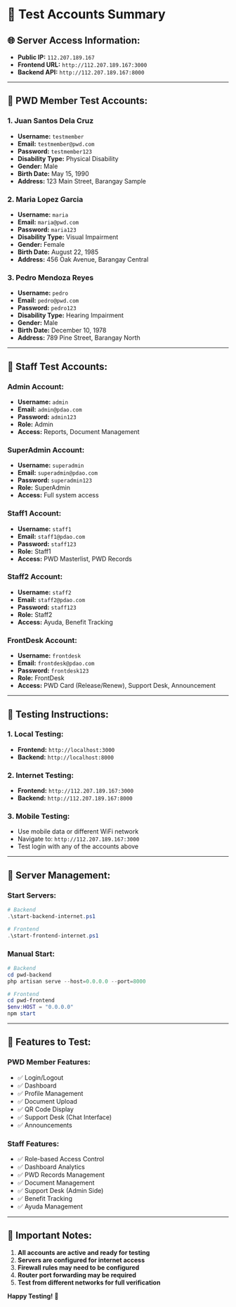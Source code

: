 # 🧪 **Test Accounts Summary**

## 🌐 **Server Access Information:**
- **Public IP:** `112.207.189.167`
- **Frontend URL:** `http://112.207.189.167:3000`
- **Backend API:** `http://112.207.189.167:8000`

---

## 👥 **PWD Member Test Accounts:**

### **1. Juan Santos Dela Cruz**
- **Username:** `testmember`
- **Email:** `testmember@pwd.com`
- **Password:** `testmember123`
- **Disability Type:** Physical Disability
- **Gender:** Male
- **Birth Date:** May 15, 1990
- **Address:** 123 Main Street, Barangay Sample

### **2. Maria Lopez Garcia**
- **Username:** `maria`
- **Email:** `maria@pwd.com`
- **Password:** `maria123`
- **Disability Type:** Visual Impairment
- **Gender:** Female
- **Birth Date:** August 22, 1985
- **Address:** 456 Oak Avenue, Barangay Central

### **3. Pedro Mendoza Reyes**
- **Username:** `pedro`
- **Email:** `pedro@pwd.com`
- **Password:** `pedro123`
- **Disability Type:** Hearing Impairment
- **Gender:** Male
- **Birth Date:** December 10, 1978
- **Address:** 789 Pine Street, Barangay North

---

## 🏢 **Staff Test Accounts:**

### **Admin Account:**
- **Username:** `admin`
- **Email:** `admin@pdao.com`
- **Password:** `admin123`
- **Role:** Admin
- **Access:** Reports, Document Management

### **SuperAdmin Account:**
- **Username:** `superadmin`
- **Email:** `superadmin@pdao.com`
- **Password:** `superadmin123`
- **Role:** SuperAdmin
- **Access:** Full system access

### **Staff1 Account:**
- **Username:** `staff1`
- **Email:** `staff1@pdao.com`
- **Password:** `staff123`
- **Role:** Staff1
- **Access:** PWD Masterlist, PWD Records

### **Staff2 Account:**
- **Username:** `staff2`
- **Email:** `staff2@pdao.com`
- **Password:** `staff123`
- **Role:** Staff2
- **Access:** Ayuda, Benefit Tracking

### **FrontDesk Account:**
- **Username:** `frontdesk`
- **Email:** `frontdesk@pdao.com`
- **Password:** `frontdesk123`
- **Role:** FrontDesk
- **Access:** PWD Card (Release/Renew), Support Desk, Announcement

---

## 🧪 **Testing Instructions:**

### **1. Local Testing:**
- **Frontend:** `http://localhost:3000`
- **Backend:** `http://localhost:8000`

### **2. Internet Testing:**
- **Frontend:** `http://112.207.189.167:3000`
- **Backend:** `http://112.207.189.167:8000`

### **3. Mobile Testing:**
- Use mobile data or different WiFi network
- Navigate to: `http://112.207.189.167:3000`
- Test login with any of the accounts above

---

## 🔧 **Server Management:**

### **Start Servers:**
```powershell
# Backend
.\start-backend-internet.ps1

# Frontend
.\start-frontend-internet.ps1
```

### **Manual Start:**
```powershell
# Backend
cd pwd-backend
php artisan serve --host=0.0.0.0 --port=8000

# Frontend
cd pwd-frontend
$env:HOST = "0.0.0.0"
npm start
```

---

## 📱 **Features to Test:**

### **PWD Member Features:**
- ✅ Login/Logout
- ✅ Dashboard
- ✅ Profile Management
- ✅ Document Upload
- ✅ QR Code Display
- ✅ Support Desk (Chat Interface)
- ✅ Announcements

### **Staff Features:**
- ✅ Role-based Access Control
- ✅ Dashboard Analytics
- ✅ PWD Records Management
- ✅ Document Management
- ✅ Support Desk (Admin Side)
- ✅ Benefit Tracking
- ✅ Ayuda Management

---

## 🚨 **Important Notes:**

1. **All accounts are active and ready for testing**
2. **Servers are configured for internet access**
3. **Firewall rules may need to be configured**
4. **Router port forwarding may be required**
5. **Test from different networks for full verification**

**Happy Testing!** 🎉

